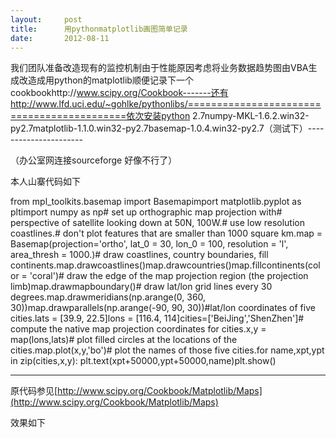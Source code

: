 ```yaml
---
layout:     post
title:      用pythonmatplotlib画图简单记录
date:       2012-08-11
---
```

我们团队准备改造现有的监控机制由于性能原因考虑将业务数据趋势图由VBA生成改造成用python的matplotlib顺便记录下一个cookbookhttp://www.scipy.org/Cookbook-------还有http://www.lfd.uci.edu/~gohlke/pythonlibs/===========================================依次安装python 2.7numpy-MKL-1.6.2.win32-py2.7matplotlib-1.1.0.win32-py2.7basemap-1.0.4.win32-py2.7（测试下）----------------------

（办公室网连接sourceforge 好像不行了）

本人山寨代码如下

from mpl_toolkits.basemap import Basemapimport matplotlib.pyplot as pltimport numpy as np# set up orthographic map projection with# perspective of satellite looking down at 50N, 100W.# use low resolution coastlines.# don't plot features that are smaller than 1000 square km.map = Basemap(projection='ortho', lat_0 = 30, lon_0 = 100,              resolution = 'l', area_thresh = 1000.)# draw coastlines, country boundaries, fill continents.map.drawcoastlines()map.drawcountries()map.fillcontinents(color = 'coral')# draw the edge of the map projection region (the projection limb)map.drawmapboundary()# draw lat/lon grid lines every 30 degrees.map.drawmeridians(np.arange(0, 360, 30))map.drawparallels(np.arange(-90, 90, 30))#lat/lon coordinates of five cities.lats = [39.9, 22.5]lons = [116.4, 114]cities=['BeiJing','ShenZhen']# compute the native map projection coordinates for cities.x,y = map(lons,lats)# plot filled circles at the locations of the cities.map.plot(x,y,'bo')# plot the names of those five cities.for name,xpt,ypt in zip(cities,x,y):    plt.text(xpt+50000,ypt+50000,name)plt.show()

-------------

原代码参见[http://www.scipy.org/Cookbook/Matplotlib/Maps](http://www.scipy.org/Cookbook/Matplotlib/Maps)

效果如下

<img src="http://my.csdn.net/uploads/201208/03/1343975123_1938.png" alt="" />
